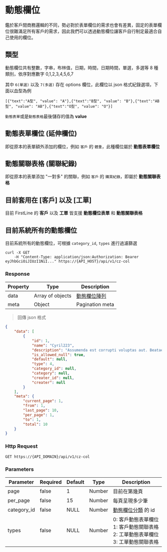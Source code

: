 # 動態欄位

鑑於客戶間商務邏輯的不同，勢必對於表單欄位的需求也會有差異，固定的表單欄位很難滿足所有客戶的需求，因此我們可以透過動態欄位讓客戶自行制定最適合自己使用的欄位。

## 類型

動態欄位共有整數，字串，布林值，日期，時間，日期時間，單選，多選等 8 種類別，依序對應數字
0,1,2,3,4,5,6,7

其中 `6(單選)` 以及 `7(多選)` 存在 options 欄位，此欄位以 json 格式紀錄選項，下面以血型為例

`[{"text":"A型", "value": "A"},{"text":"B型", "value": "B"},{"text":"AB型", "value": "AB"},{"text":"O型", "value": "O"}]`

`動態表單`或是`動態表格`最後儲存的值為 **value**

## 動態表單欄位 (延伸欄位)

即從原本的表單額外添加的欄位，例如 `客戶` 的 `體重`，此種欄位屬於 **動態表單欄位**

## 動態關聯表格 (關聯紀錄)

即從原本的表單添加 "一對多" 的關聯，例如 `客戶` 的 `購買紀錄`，即屬於 **動態關聯表格**

## 目前套用在 [客戶] 以及 [工單]

目前 FirstLine 的 **客戶** 以及 **工單** 皆支援 **動態欄位表單** 和 **動態關聯表格**

## 目前系統所有的動態欄位

目前系統所有的動態欄位，可根據 `category_id`, `types` 進行過濾篩選

```shell
curl -X GET
    -H "Content-Type: application/json:Authorization: Bearer eyJhbGciOiJIUzI1NiI..." https://{API_HOST}/api/v1/cz-col
```

### Response

Property | Type | Description
-------- | ---- | -----------
data | Array of objects | <a href="#czcol">動態欄位陣列</a>
meta | Object | Pagination meta

> 回傳 json 格式

```json
{
    "data": [
        {
            "id": 1,
            "name": "Cyril223",
            "description": "Assumenda est corrupti voluptas aut. Beatae quisquam ex asperiores sit ullam.",
            "is_allowed_null": true,
            "default": null,
            "type": 4,
            "category_id": null,
            "category": null,
            "creater_id": null,
            "creater": null
        }
    ],
    "meta": {
        "current_page": 1,
        "from": 1,
        "last_page": 10,
        "per_page": 1,
        "to": 1,
        "total": 10
    }
}
```

### Http Request
`GET https://{API_DOMAIN}/api/v1/cz-col`

### Parameters

Parameter | Required | Default | Type | Description
--------- | -------- | ------- | ---- | -----------
page | false | 1 | Number | 目前在第幾頁
per_page | false | 15 | Number | 每頁呈現多少筆
category_id | false | NULL | Number | <a href="#czcolcategory">動態欄位分類</a> 的 id
types | false | NULL | Number | 0: 客戶動態表單欄位 1: 客戶動態關聯表格 2: 工單動態表單欄位 3: 工單動態關聯表格
